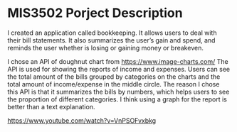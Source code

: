 # MIS3502 Porject Description
I created an application called bookkeeping. It allows users to deal with their bill statements. 
It also summarizes the user’s gain and spend, and reminds the user whether is losing or gaining money or breakeven.

I chose an API of doughnut chart from https://www.image-charts.com/
The API is used for showing the reports of income and expenses.
Users can see the total amount of the bills grouped by categories on the charts and the total amount of income/expense in the middle circle.
The reason I chose this API is that it summarizes the bills by numbers, which helps users to see the proportion of different categories.
I think using a graph for the report is better than a text explanation.

https://www.youtube.com/watch?v=VnPSOFvxbkg
